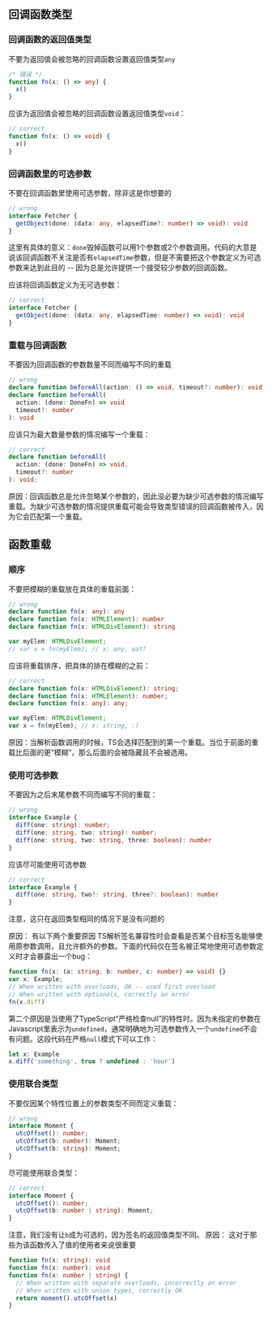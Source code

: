 ## 回调函数类型
### 回调函数的返回值类型
不要为返回值会被忽略的回调函数设置返回值类型`any`
```ts
/* 错误 */
function fn(x: () => any) {
  x()
}
```

应该为返回值会被忽略的回调函数设置返回值类型`void`：
```ts
// correct
function fn(x: () => void) {
  x()
}
```

### 回调函数里的可选参数
不要在回调函数里使用可选参数，除非这是你想要的
```ts
// wrong
interface Fetcher {
  getObject(done: (data: any, elapsedTime?: number) => void): void
}
```

这里有具体的意义：`done`毁掉函数可以用1个参数或2个参数调用。代码的大意是说该回调函数不关注是否有`elapsedTime`参数，但是不需要把这个参数定义为可选参数来达到此目的 -- 因为总是允许提供一个接受较少参数的回调函数。

应该将回调函数定义为无可选参数：
```ts
// correct
interface Fetcher {
  getObject(done: (data: any, elapsedTime: number) => void): void
}
```

### 重载与回调函数
不要因为回调函数的参数数量不同而编写不同的重载
```ts
// wrong
declare function beforeAll(action: () => void, timeout?: number): void
declare function beforeAll(
  action: (done: DoneFn) => void
  timeout?: number
): void
```

应该只为最大数量参数的情况编写一个重载：
```ts
// correct
declare function beforeAll(
  action: (done: DoneFn) => void,
  timeout?: number
): void;
```
原因：回调函数总是允许忽略某个参数的，因此没必要为缺少可选参数的情况编写重载。为缺少可选参数的情况提供重载可能会导致类型错误的回调函数被传入，因为它会匹配第一个重载。

## 函数重载
### 顺序
不要把模糊的重载放在具体的重载前面：

```ts
// wrong
declare function fn(x: any): any
declare function fn(x: HTMLElement): number
declare function fn(x: HTMLDivElement): string

var myElem: HTMLDivElement;
// var x = fn(myElem); // x: any, wat?
```

应该将重载排序，把具体的排在模糊的之前：

```ts
// correct
declare function fn(x: HTMLDivElement): string;
declare function fn(x: HTMLElement): number;
declare function fn(x: any): any;

var myElem: HTMLDivElement;
var x = fn(myElem); // x: string, :)
```

原因：当解析函数调用的时候，TS会选择匹配到的第一个重载。当位于前面的重载比后面的更“模糊”，那么后面的会被隐藏且不会被选用。

### 使用可选参数
不要因为之后末尾参数不同而编写不同的重载：

```ts
// wrong
interface Example {
  diff(one: string): number;
  diff(one: string, two: string): number;
  diff(one: string, two: string, three: boolean): number
}
```
应该尽可能使用可选参数

```ts
// correct
interface Example {
  diff(one: string, two?: string, three?: boolean): number
}
```
注意，这只在返回类型相同的情况下是没有问题的

原因： 有以下两个重要原因
TS解析签名兼容性时会查看是否某个目标签名能够使用原参数调用，且允许额外的参数。下面的代码仅在签名被正常地使用可选参数定义时才会暴露出一个bug：

```ts
function fn(x: (a: string, b: number, c: number) => void) {}
var x: Example;
// When written with overloads, OK -- used first overload
// When written with optionals, correctly an error
fn(x.diff)
```

第二个原因是当使用了TypeScript“严格检查null”的特性时。因为未指定的参数在Javascript里表示为`undefined`，通常明确地为可选参数传入一个`undefined`不会有问题。这段代码在严格`null`模式下可以工作：
```ts
let x: Example
x.diff('something', true ? undefined : 'hour')
```

### 使用联合类型
不要仅因某个特性位置上的参数类型不同而定义重载：

```ts
// wrong
interface Moment {
  utcOffset(): number;
  utcOffset(b: number): Moment;
  utcOffset(b: string): Moment;
}
```

尽可能使用联合类型：

```ts
// correct
interface Moment {
  utcOffset(): number;
  utcOffset(b: number | string): Moment;
}
```

注意，我们没有让`b`成为可选的，因为签名的返回值类型不同。
原因： 这对于那些为该函数传入了值的使用者来说很重要
```ts
function fn(x: string): void
function fn(x: number): void
function fn(x: number | string) {
  // When written with separate overloads, incorrectly an error
  // When written with union types, correctly OK
  return moment().utcOffset(x)
}
```